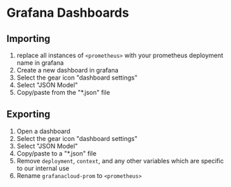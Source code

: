 # Grafana Dashboards

## Importing

1. replace all instances of `<prometheus>` with your prometheus deployment name in grafana
2. Create a new dashboard in grafana
3. Select the gear icon "dashboard settings"
4. Select "JSON Model"
5. Copy/paste from the "\*.json" file

## Exporting

1. Open a dashboard
2. Select the gear icon "dashboard settings"
3. Select "JSON Model"
4. Copy/paste to a "\*.json" file
5. Remove `deployment`, `context`, and any other variables which are specific to our internal use
6. Rename `grafanacloud-prom` to `<prometheus>`
